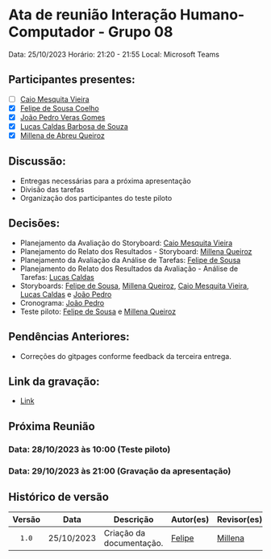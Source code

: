 # Ata de reunião Interação Humano-Computador - Grupo 08

Data: 25/10/2023
Horário: 21:20 - 21:55
Local: Microsoft Teams 

## Participantes presentes:

- [ ] [Caio Mesquita Vieira](https://github.com/Caiomesvie)
- [x] [Felipe de Sousa Coelho](https://github.com/fsousac)
- [x] [João Pedro Veras Gomes](https://github.com/JoosPerro)
- [x] [Lucas Caldas Barbosa de Souza](https://github.com/lucascaldasb)
- [x] [Millena de Abreu Queiroz](https://github.com/millenaqueiroz)

## Discussão:
- Entregas necessárias para a próxima apresentação
- Divisão das tarefas
- Organização dos participantes do teste piloto

## Decisões:
- Planejamento da Avaliação do Storyboard: [Caio Mesquita Vieira](https://github.com/Caiomesvie)
- Planejamento do Relato dos Resultados - Storyboard: [Millena Queiroz](https://github.com/millenaqueiroz)
- Planejamento da Avaliação da Análise de Tarefas: [Felipe de Sousa](https://github.com/fsousac)
- Planejamento do Relato dos Resultados da Avaliação - Análise de Tarefas: [Lucas Caldas](https://github.com/lucascaldasb)
- Storyboards: [Felipe de Sousa](https://github.com/fsousac), [Millena Queiroz](https://github.com/millenaqueiroz), [Caio Mesquita Vieira](https://github.com/Caiomesvie), [Lucas Caldas](https://github.com/lucascaldasb) e [João Pedro](https://github.com/JoosPerro)
- Cronograma: [João Pedro](https://github.com/JoosPerro)
- Teste piloto: [Felipe de Sousa](https://github.com/fsousac) e [Millena Queiroz](https://github.com/millenaqueiroz)
  
## Pendências Anteriores:
- Correções do gitpages conforme feedback da terceira entrega.

## Link da gravação:
- [Link](https://youtu.be/sfc8a0WpQEQ)

## Próxima Reunião 
### Data: 28/10/2023 às 10:00 (Teste piloto)
### Data: 29/10/2023 às 21:00 (Gravação da apresentação)

## Histórico de versão

| Versão   | Data           | Descrição                                                                | Autor(es)                                        | Revisor(es)                                      |
| :------: | :------------: | ------------------------------------------------------------------------ | ------------------------------------------------ | ------------------------------------------------ |
| `1.0`    | 25/10/2023     | Criação da documentação.                                                 |    [Felipe](https://github.com/fsousac)          |    [Millena](https://github.com/millenaqueiroz)  |

                                          
